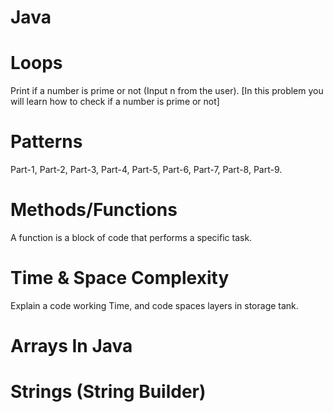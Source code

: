 # Java 

# Loops
Print if a number is prime or not (Input n from the user).
[In this problem you will learn how to check if a number is prime or not]

# Patterns
Part-1, Part-2, Part-3, Part-4, Part-5, Part-6, Part-7, Part-8, Part-9.

# Methods/Functions
A function is a block of code that performs a specific task.

# Time & Space Complexity
Explain a code working Time, and code spaces layers in storage tank.

# Arrays In Java

# Strings (String Builder)

